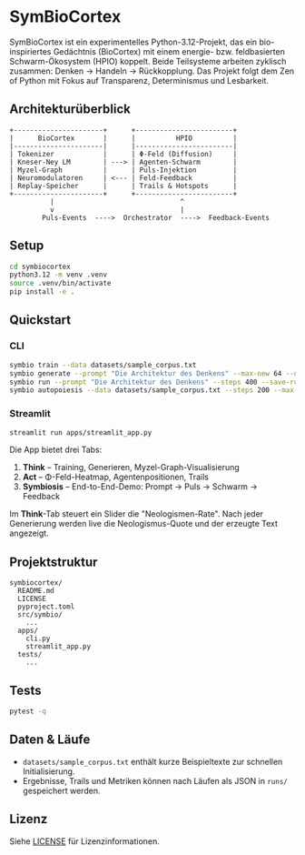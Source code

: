 # SymBioCortex

SymBioCortex ist ein experimentelles Python-3.12-Projekt, das ein bio-inspiriertes Gedächtnis (BioCortex) mit einem energie- bzw. feldbasierten Schwarm-Ökosystem (HPIO) koppelt. Beide Teilsysteme arbeiten zyklisch zusammen: Denken → Handeln → Rückkopplung. Das Projekt folgt dem Zen of Python mit Fokus auf Transparenz, Determinismus und Lesbarkeit.

## Architekturüberblick

```
+----------------------+      +------------------------+
|      BioCortex       |      |          HPIO          |
|----------------------|      |------------------------|
| Tokenizer            |      | Φ-Feld (Diffusion)     |
| Kneser-Ney LM        | ---> | Agenten-Schwarm        |
| Myzel-Graph          |      | Puls-Injektion         |
| Neuromodulatoren     | <--- | Feld-Feedback          |
| Replay-Speicher      |      | Trails & Hotspots      |
+----------------------+      +------------------------+
          |                               ^
          v                               |
        Puls-Events  ---->  Orchestrator  ---->  Feedback-Events
```

## Setup

```bash
cd symbiocortex
python3.12 -m venv .venv
source .venv/bin/activate
pip install -e .
```

## Quickstart

### CLI

```bash
symbio train --data datasets/sample_corpus.txt
symbio generate --prompt "Die Architektur des Denkens" --max-new 64 --neo-rate 0.25
symbio run --prompt "Die Architektur des Denkens" --steps 400 --save-run runs/demo.json
symbio autopoiesis --data datasets/sample_corpus.txt --steps 200 --max-sentences 3
```

### Streamlit

```bash
streamlit run apps/streamlit_app.py
```

Die App bietet drei Tabs:

1. **Think** – Training, Generieren, Myzel-Graph-Visualisierung
2. **Act** – Φ-Feld-Heatmap, Agentenpositionen, Trails
3. **Symbiosis** – End-to-End-Demo: Prompt → Puls → Schwarm → Feedback

Im **Think**-Tab steuert ein Slider die "Neologismen-Rate". Nach jeder Generierung
werden live die Neologismus-Quote und der erzeugte Text angezeigt.

## Projektstruktur

```text
symbiocortex/
  README.md
  LICENSE
  pyproject.toml
  src/symbio/
    ...
  apps/
    cli.py
    streamlit_app.py
  tests/
    ...
```

## Tests

```bash
pytest -q
```

## Daten & Läufe

* `datasets/sample_corpus.txt` enthält kurze Beispieltexte zur schnellen Initialisierung.
* Ergebnisse, Trails und Metriken können nach Läufen als JSON in `runs/` gespeichert werden.

## Lizenz

Siehe [LICENSE](LICENSE) für Lizenzinformationen.
